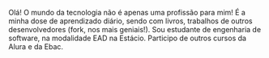 Olá! O mundo da tecnologia não é apenas uma profissão para mim! É a minha dose de aprendizado diário, sendo com livros, trabalhos de outros desenvolvedores (fork, nos mais geniais!). Sou estudante de engenharia de software, na modalidade EAD na Estácio. Participo de outros cursos da Alura e da Ebac.
